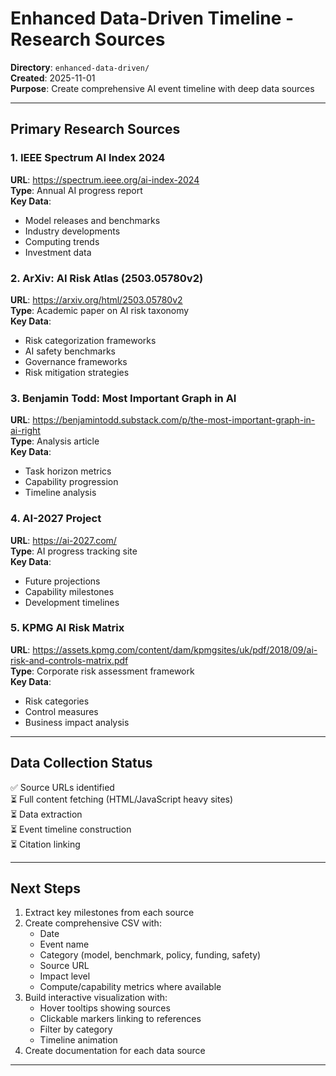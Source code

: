 # Enhanced Data-Driven Timeline - Research Sources

**Directory**: `enhanced-data-driven/`  
**Created**: 2025-11-01  
**Purpose**: Create comprehensive AI event timeline with deep data sources

---

## Primary Research Sources

### 1. IEEE Spectrum AI Index 2024
**URL**: https://spectrum.ieee.org/ai-index-2024  
**Type**: Annual AI progress report  
**Key Data**: 
- Model releases and benchmarks
- Industry developments
- Computing trends
- Investment data

### 2. ArXiv: AI Risk Atlas (2503.05780v2)
**URL**: https://arxiv.org/html/2503.05780v2  
**Type**: Academic paper on AI risk taxonomy  
**Key Data**:
- Risk categorization frameworks
- AI safety benchmarks
- Governance frameworks
- Risk mitigation strategies

### 3. Benjamin Todd: Most Important Graph in AI
**URL**: https://benjamintodd.substack.com/p/the-most-important-graph-in-ai-right  
**Type**: Analysis article  
**Key Data**:
- Task horizon metrics
- Capability progression
- Timeline analysis

### 4. AI-2027 Project
**URL**: https://ai-2027.com/  
**Type**: AI progress tracking site  
**Key Data**:
- Future projections
- Capability milestones
- Development timelines

### 5. KPMG AI Risk Matrix
**URL**: https://assets.kpmg.com/content/dam/kpmgsites/uk/pdf/2018/09/ai-risk-and-controls-matrix.pdf  
**Type**: Corporate risk assessment framework  
**Key Data**:
- Risk categories
- Control measures
- Business impact analysis

---

## Data Collection Status

✅ Source URLs identified  
⏳ Full content fetching (HTML/JavaScript heavy sites)  
⏳ Data extraction  
⏳ Event timeline construction  
⏳ Citation linking

---

## Next Steps

1. Extract key milestones from each source
2. Create comprehensive CSV with:
   - Date
   - Event name
   - Category (model, benchmark, policy, funding, safety)
   - Source URL
   - Impact level
   - Compute/capability metrics where available
3. Build interactive visualization with:
   - Hover tooltips showing sources
   - Clickable markers linking to references
   - Filter by category
   - Timeline animation
4. Create documentation for each data source

---

